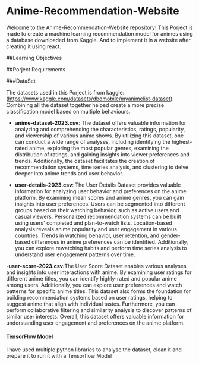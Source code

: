 # Anime-Recommendation-Website

Welcome to the Anime-Recommendation-Website repository!
This Porject is made to create a machine learning recommendation model for animes using a database downloaded from Kaggle. And to implement it in a website after creating it using react.

##Learning Objectives


##Porject Requirements

###DataSet 

The datasets used in this Porject is from kaggle: (https://www.kaggle.com/datasets/dbdmobile/myanimelist-dataset). Combining all the dataset together helped create a more precise classification model based on multiple behaviours.

- **anime-dataset-2023.csv**: The dataset offers valuable information for analyzing and comprehending the characteristics, ratings, popularity, and viewership of various anime shows. By utilizing this dataset, one can conduct a wide range of analyses, including identifying the highest-rated anime, exploring the most popular genres, examining the distribution of ratings, and gaining insights into viewer preferences and trends. Additionally, the dataset facilitates the creation of recommendation systems, time series analysis, and clustering to delve deeper into anime trends and user behavior.

- **user-details-2023.csv**: The User Details Dataset provides valuable information for analyzing user behavior and preferences on the anime platform. By examining mean scores and anime genres, you can gain insights into user preferences. Users can be segmented into different groups based on their watching behavior, such as active users and casual viewers. Personalized recommendation systems can be built using users' completed and plan-to-watch lists. Location-based analysis reveals anime popularity and user engagement in various countries. Trends in watching behavior, user retention, and gender-based differences in anime preferences can be identified. Additionally, you can explore rewatching habits and perform time series analysis to understand user engagement patterns over time.

-**user-score-2023.csv**:The User Score Dataset enables various analyses and insights into user interactions with anime. By examining user ratings for different anime titles, you can identify highly-rated and popular anime among users. Additionally, you can explore user preferences and watch patterns for specific anime titles. This dataset also forms the foundation for building recommendation systems based on user ratings, helping to suggest anime that align with individual tastes. Furthermore, you can perform collaborative filtering and similarity analysis to discover patterns of similar user interests. Overall, this dataset offers valuable information for understanding user engagement and preferences on the anime platform.

#### TensorFlow Model

I have used multiple python  libraries to analyse the dataset, clean it and prepare it to run it with a Tensorflow Model 


